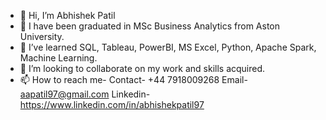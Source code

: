 - 👋 Hi, I’m Abhishek Patil
- 👀 I have been graduated in MSc Business Analytics from Aston University.
- 🌱 I’ve learned SQL, Tableau, PowerBI, MS Excel, Python, Apache Spark, Machine Learning.
- 💞️ I’m looking to collaborate on my work and skills acquired.
- 📫 How to reach me- Contact- +44 7918009268
                       Email- aapatil97@gmail.com
                       Linkedin- https://www.linkedin.com/in/abhishekpatil97
